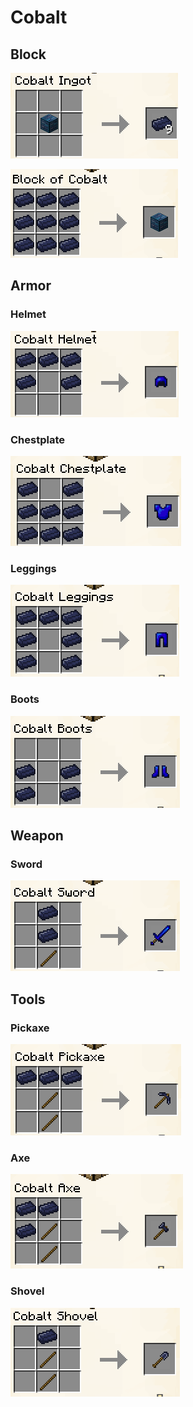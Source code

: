 # Cobalt

## Block

![](<../../.gitbook/assets/image (38).png>)

![](<../../.gitbook/assets/image (2).png>)

## Armor

### Helmet

![](<../../.gitbook/assets/image (83).png>)

### Chestplate

![](<../../.gitbook/assets/image (29).png>)

### Leggings

![](<../../.gitbook/assets/image (110).png>)

### Boots

![](<../../.gitbook/assets/image (71).png>)

## Weapon

### Sword

![](<../../.gitbook/assets/image (61).png>)

## Tools

### Pickaxe

![](<../../.gitbook/assets/image (106).png>)

### Axe

![](<../../.gitbook/assets/image (102).png>)

### Shovel

![](<../../.gitbook/assets/image (18).png>)
